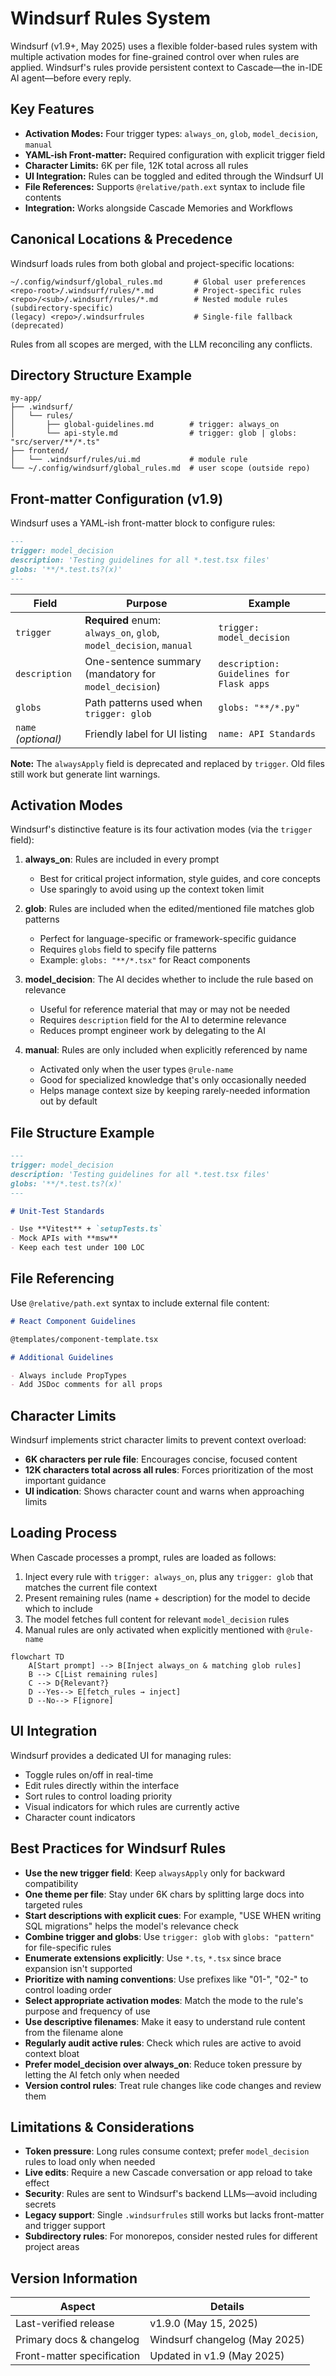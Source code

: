 # Windsurf Rules System

Windsurf (v1.9+, May 2025) uses a flexible folder-based rules system with multiple activation modes for fine-grained control over when rules are applied. Windsurf's rules provide persistent context to Cascade—the in-IDE AI agent—before every reply.

## Key Features

- **Activation Modes:** Four trigger types: `always_on`, `glob`, `model_decision`, `manual`
- **YAML-ish Front-matter:** Required configuration with explicit trigger field
- **Character Limits:** 6K per file, 12K total across all rules
- **UI Integration:** Rules can be toggled and edited through the Windsurf UI
- **File References:** Supports `@relative/path.ext` syntax to include file contents
- **Integration:** Works alongside Cascade Memories and Workflows

## Canonical Locations & Precedence

Windsurf loads rules from both global and project-specific locations:

```text
~/.config/windsurf/global_rules.md       # Global user preferences
<repo-root>/.windsurf/rules/*.md         # Project-specific rules
<repo>/<sub>/.windsurf/rules/*.md        # Nested module rules (subdirectory-specific)
(legacy) <repo>/.windsurfrules           # Single-file fallback (deprecated)
```

Rules from all scopes are merged, with the LLM reconciling any conflicts.

## Directory Structure Example

```text
my-app/
├── .windsurf/
│   └── rules/
│       ├── global-guidelines.md        # trigger: always_on
│       └── api-style.md                # trigger: glob | globs: "src/server/**/*.ts"
├── frontend/
│   └── .windsurf/rules/ui.md           # module rule
└── ~/.config/windsurf/global_rules.md  # user scope (outside repo)
```

## Front-matter Configuration (v1.9)

Windsurf uses a YAML-ish front-matter block to configure rules:

```markdown
---
trigger: model_decision
description: 'Testing guidelines for all *.test.tsx files'
globs: '**/*.test.ts?(x)'
---
```

| Field               | Purpose                                                            | Example                                  |
| ------------------- | ------------------------------------------------------------------ | ---------------------------------------- |
| `trigger`           | **Required** enum: `always_on`, `glob`, `model_decision`, `manual` | `trigger: model_decision`                |
| `description`       | One-sentence summary (mandatory for `model_decision`)              | `description: Guidelines for Flask apps` |
| `globs`             | Path patterns used when `trigger: glob`                            | `globs: "**/*.py"`                       |
| `name` _(optional)_ | Friendly label for UI listing                                      | `name: API Standards`                    |

**Note:** The `alwaysApply` field is deprecated and replaced by `trigger`. Old files still work but generate lint warnings.

## Activation Modes

Windsurf's distinctive feature is its four activation modes (via the `trigger` field):

1. **always_on**: Rules are included in every prompt

   - Best for critical project information, style guides, and core concepts
   - Use sparingly to avoid using up the context token limit

2. **glob**: Rules are included when the edited/mentioned file matches glob patterns

   - Perfect for language-specific or framework-specific guidance
   - Requires `globs` field to specify file patterns
   - Example: `globs: "**/*.tsx"` for React components

3. **model_decision**: The AI decides whether to include the rule based on relevance

   - Useful for reference material that may or may not be needed
   - Requires `description` field for the AI to determine relevance
   - Reduces prompt engineer work by delegating to the AI

4. **manual**: Rules are only included when explicitly referenced by name
   - Activated only when the user types `@rule-name`
   - Good for specialized knowledge that's only occasionally needed
   - Helps manage context size by keeping rarely-needed information out by default

## File Structure Example

```markdown
---
trigger: model_decision
description: 'Testing guidelines for all *.test.tsx files'
globs: '**/*.test.ts?(x)'
---

# Unit-Test Standards

- Use **Vitest** + `setupTests.ts`
- Mock APIs with **msw**
- Keep each test under 100 LOC
```

## File Referencing

Use `@relative/path.ext` syntax to include external file content:

```markdown
# React Component Guidelines

@templates/component-template.tsx

# Additional Guidelines

- Always include PropTypes
- Add JSDoc comments for all props
```

## Character Limits

Windsurf implements strict character limits to prevent context overload:

- **6K characters per rule file**: Encourages concise, focused content
- **12K characters total across all rules**: Forces prioritization of the most important guidance
- **UI indication**: Shows character count and warns when approaching limits

## Loading Process

When Cascade processes a prompt, rules are loaded as follows:

1. Inject every rule with `trigger: always_on`, plus any `trigger: glob` that matches the current file context
2. Present remaining rules (name + description) for the model to decide which to include
3. The model fetches full content for relevant `model_decision` rules
4. Manual rules are only activated when explicitly mentioned with `@rule-name`

```mermaid
flowchart TD
    A[Start prompt] --> B[Inject always_on & matching glob rules]
    B --> C[List remaining rules]
    C --> D{Relevant?}
    D --Yes--> E[fetch_rules → inject]
    D --No--> F[ignore]
```

## UI Integration

Windsurf provides a dedicated UI for managing rules:

- Toggle rules on/off in real-time
- Edit rules directly within the interface
- Sort rules to control loading priority
- Visual indicators for which rules are currently active
- Character count indicators

## Best Practices for Windsurf Rules

- **Use the new trigger field**: Keep `alwaysApply` only for backward compatibility
- **One theme per file**: Stay under 6K chars by splitting large docs into targeted rules
- **Start descriptions with explicit cues**: For example, "USE WHEN writing SQL migrations" helps the model's relevance check
- **Combine trigger and globs**: Use `trigger: glob` with `globs: "pattern"` for file-specific rules
- **Enumerate extensions explicitly**: Use `*.ts`, `*.tsx` since brace expansion isn't supported
- **Prioritize with naming conventions**: Use prefixes like "01-", "02-" to control loading order
- **Select appropriate activation modes**: Match the mode to the rule's purpose and frequency of use
- **Use descriptive filenames**: Make it easy to understand rule content from the filename alone
- **Regularly audit active rules**: Check which rules are active to avoid context bloat
- **Prefer model_decision over always_on**: Reduce token pressure by letting the AI fetch only when needed
- **Version control rules**: Treat rule changes like code changes and review them

## Limitations & Considerations

- **Token pressure**: Long rules consume context; prefer `model_decision` rules to load only when needed
- **Live edits**: Require a new Cascade conversation or app reload to take effect
- **Security**: Rules are sent to Windsurf's backend LLMs—avoid including secrets
- **Legacy support**: Single `.windsurfrules` still works but lacks front-matter and trigger support
- **Subdirectory rules**: For monorepos, consider nested rules for different project areas

## Version Information

| Aspect                     | Details                       |
| -------------------------- | ----------------------------- |
| Last-verified release      | v1.9.0 (May 15, 2025)         |
| Primary docs & changelog   | Windsurf changelog (May 2025) |
| Front-matter specification | Updated in v1.9 (May 2025)    |
